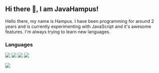<div>
<h2>Hi there 👋, I am JavaHampus!</h2>
 
 <p>Hello there, my name is Hampus. I have been programming for around 2 years and is currently experimenting with JavaScript and it's awesome features. I'm always trying to learn new languages.</p>

<h3>Languages</h3>
<img src="https://img.shields.io/badge/TypeScript-007ACC?style=for-the-badge&logo=typescript&logoColor=white"></img>  
<img src="https://img.shields.io/badge/JAVascript-007ACC?style=for-the-badge&logo=javascript&logoColor=white"></img>  
<img src="https://img.shields.io/badge/JAva-007ACC?style=for-the-badge&logo=java&logoColor=white"></img>  
<img src="https://img.shields.io/badge/LUA-007ACC?style=for-the-badge&logo=lua&logoColor=white"></img>  
  
<img src="https://github-readme-stats.vercel.app/api/top-langs/?username=anuraghazra&layout=compact)](https://github.com/anuraghazra/github-readme-stats"></img>
</div>
